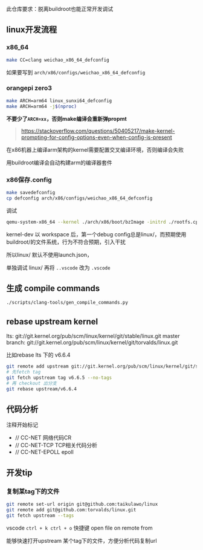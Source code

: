 此仓库要求：脱离buildroot也能正常开发调试

## linux开发流程

### x86_64

```bash
make CC=clang weichao_x86_64_defconfig
```

如果要写到 `arch/x86/configs/weichao_x86_64_defconfig`

### orangepi zero3

```bash
make ARCH=arm64 linux_sunxi64_defconfig
make ARCH=arm64 -j$(nproc)
```

**不要少了`ARCH=xx`，否则make编译会重新弹propmt**

> https://stackoverflow.com/questions/50405217/make-kernel-prompting-for-config-options-even-when-config-is-present

在x86机器上编译arm架构的kernel需要配置交叉编译环境，否则编译会失败

用buildroot编译会自动构建arm的编译器套件

### x86保存.config

```bash
make savedefconfig
cp defconfig arch/x86/configs/weichao_x86_64_defconfig
```

调试

```bash
qemu-system-x86_64 --kernel ./arch/x86/boot/bzImage -initrd ./rootfs.cpio -device e1000,netdev=eth0 -netdev user,id=eth0,hostfwd=tcp::5555-:22,net=192.168.76.0/24,dhcpstart=192.168.76.9  -append "nokaslr console=ttyS0" -S -nographic -gdb tcp::1234 -virtfs local,path=/,security_model=none,mount_tag=guestroot
```


kernel-dev 以 workspace 后，第一个debug config总是linux/，而预期使用buildroot/的文件系统，行为不符合预期，引入干扰

所以linux/ 默认不使用launch.json，

单独调试 linux/ 再将 `..vscode` 改为 `.vscode`

## 生成 compile commands

```bash
./scripts/clang-tools/gen_compile_commands.py
```
## rebase upstream kernel

lts: git://git.kernel.org/pub/scm/linux/kernel/git/stable/linux.git
master branch: git://git.kernel.org/pub/scm/linux/kernel/git/torvalds/linux.git

比如rebase lts 下的 v6.6.4

```bash
git remote add upstream git://git.kernel.org/pub/scm/linux/kernel/git/stable/linux.git
# 先fetch tag
git fetch upstream tag v6.6.5 --no-tags
# 再 checkout 出分支
git rebase upstream/v6.6.4
```

## 代码分析

注释开始标记

- // CC-NET 
    网络代码CR
- // CC-NET-TCP
    TCP相关代码分析 
- // CC-NET-EPOLL
    epoll

## 开发tip
### 复制某tag下的文件

```bash
git remote set-url origin git@github.com:taikulawo/linux
git remote add git@github.com:torvalds/linux.git
git fetch upstream --tags
```

vscode `ctrl + k ctrl + o` 快捷键 open file on remote from

能够快速打开upstream 某个tag下的文件，方便分析代码复制url